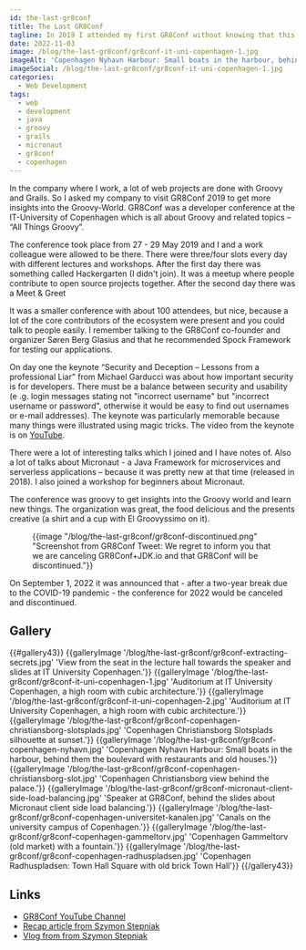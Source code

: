 ```yaml
---
id: the-last-gr8conf
title: The Last GR8Conf
tagline: In 2019 I attended my first GR8Conf without knowing that this would be the last.
date: 2022-11-03
image: /blog/the-last-gr8conf/gr8conf-it-uni-copenhagen-1.jpg
imageAlt: 'Copenhagen Nyhavn Harbour: Small boats in the harbour, behind them the boulevard with restaurants and old houses.'
imageSocial: /blog/the-last-gr8conf/gr8conf-it-uni-copenhagen-1.jpg
categories:
  - Web Development
tags:
  - web
  - development
  - java
  - groovy
  - grails
  - micronaut
  - gr8conf
  - copenhagen
---
```

 
In the company where I work, a lot of web projects are done with Groovy and Grails. So I asked my company to visit GR8Conf 2019 to get more insights into the Groovy-World. GR8Conf was a developer conference at the IT-University of Copenhagen which is all about Groovy and related topics – “All Things Groovy”.
 
The conference took place from 27 - 29 May 2019 and I and a work colleague were allowed to be there. There were three/four slots every day with different lectures and workshops. After the first day there was something called Hackergarten (I didn't join). It was a meetup where people contribute to open source projects together. After the second day there was a Meet & Greet

It was a smaller conference with about 100 attendees, but nice, because a lot of the core contributors of the ecosystem were present and you could talk to people easily. I remember talking to the GR8Conf co-founder and organizer Søren Berg Glasius and that he recommended Spock Framework for testing our applications.
 
On day one the keynote “Security and Deception – Lessons from a professional Liar” from Michael Garducci was about how important security is for developers. There must be a balance between security and usability (e .g. login messages stating not "incorrect username" but "incorrect username or password", otherwise it would be easy to find out usernames or e-mail addresses). The keynote was particularly memorable because many things were illustrated using magic tricks. The video from the keynote is on [YouTube](https://www.youtube.com/watch?v=k9KWHTZvMCk).
  
There were a lot of interesting talks which I joined and I have notes of. Also a lot of talks about Micronaut - a Java Framework for microservices and serverless applications – because it was pretty new at that time (released in 2018). I also joined a workshop for beginners about Micronaut.
 
The conference was groovy to get insights into the Groovy world and learn new things. The organization was great, the food delicious and the presents creative (a shirt and a cup with El Groovyssimo on it).

<hbs>
  <figure>
    {{image "/blog/the-last-gr8conf/gr8conf-discontinued.png" "Screenshot from GR8Conf Tweet: We regret to inform you that we are canceling GR8Conf+JDK.io and that GR8Conf will be discontinued."}}
  </figure>
</hbs>
 
On September 1, 2022 it was announced that - after a two-year break due to the COVID-19 pandemic - the conference for 2022 would be canceled and discontinued.

<h2>Gallery</h2>

<hbs>
{{#gallery43}}
  {{galleryImage '/blog/the-last-gr8conf/gr8conf-extracting-secrets.jpg' 'View from the seat in the lecture hall towards the speaker and slides at IT University Copenhagen.'}}
  {{galleryImage '/blog/the-last-gr8conf/gr8conf-it-uni-copenhagen-1.jpg' 'Auditorium at IT University Copenhagen, a high room with cubic architecture.'}}
  {{galleryImage '/blog/the-last-gr8conf/gr8conf-it-uni-copenhagen-2.jpg' 'Auditorium at IT University Copenhagen, a high room with cubic architecture.'}}
  {{galleryImage '/blog/the-last-gr8conf/gr8conf-copenhagen-christiansborg-slotsplads.jpg' 'Copenhagen Christiansborg Slotsplads silhouette at sunset.'}}
  {{galleryImage '/blog/the-last-gr8conf/gr8conf-copenhagen-nyhavn.jpg' 'Copenhagen Nyhavn Harbour: Small boats in the harbour, behind them the boulevard with restaurants and old houses.'}}
  {{galleryImage '/blog/the-last-gr8conf/gr8conf-copenhagen-christiansborg-slot.jpg' 'Copenhagen Christiansborg view behind the palace.'}}
  {{galleryImage '/blog/the-last-gr8conf/gr8conf-micronaut-client-side-load-balancing.jpg' 'Speaker at GR8Conf, behind the slides about Micronaut client side load balancing.'}}
  {{galleryImage '/blog/the-last-gr8conf/gr8conf-copenhagen-universitet-kanalen.jpg' 'Canals on the university campus of Copenhagen.'}}
  {{galleryImage '/blog/the-last-gr8conf/gr8conf-copenhagen-gammeltorv.jpg' 'Copenhagen Gammeltorv (old market) with a fountain.'}}
  {{galleryImage '/blog/the-last-gr8conf/gr8conf-copenhagen-radhuspladsen.jpg' 'Copenhagen Radhuspladsen: Town Hall Square with old brick Town Hall'}}
{{/gallery43}}
</hbs>

<h2>Links</h2>

* [GR8Conf YouTube Channel](https://www.youtube.com/channel/UCJXNOMywewNmau4hzAy4LjA)
* [Recap article from Szymon Stepniak](https://e.printstacktrace.blog/gr8conf-eu-2019-recap/)
* [Vlog from from Szymon Stepniak](https://www.youtube.com/watch?v=ZbTXrCrjNRw)
